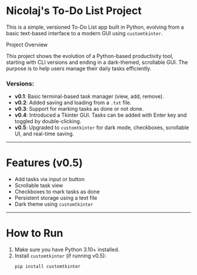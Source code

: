 # Nicolaj's To-Do List Project

This is a simple, versioned To-Do List app built in Python, evolving from a basic text-based interface to a modern GUI using `customtkinter`.

Project Overview

This project shows the evolution of a Python-based productivity tool, starting with CLI versions and ending in a dark-themed, scrollable GUI. The purpose is to help users manage their daily tasks efficiently.

### Versions:

- **v0.1**: Basic terminal-based task manager (view, add, remove).
- **v0.2**: Added saving and loading from a `.txt` file.
- **v0.3**: Support for marking tasks as done or not done.
- **v0.4**: Introduced a Tkinter GUI. Tasks can be added with Enter key and toggled by double-clicking.
- **v0.5**: Upgraded to `customtkinter` for dark mode, checkboxes, scrollable UI, and real-time saving.

---

# Features (v0.5)
- Add tasks via input or button
- Scrollable task view
- Checkboxes to mark tasks as done
- Persistent storage using a text file
- Dark theme using `customtkinter`

---

# How to Run

1. Make sure you have Python 3.10+ installed.
2. Install `customtkinter` (if running v0.5):
   ```bash
   pip install customtkinter

